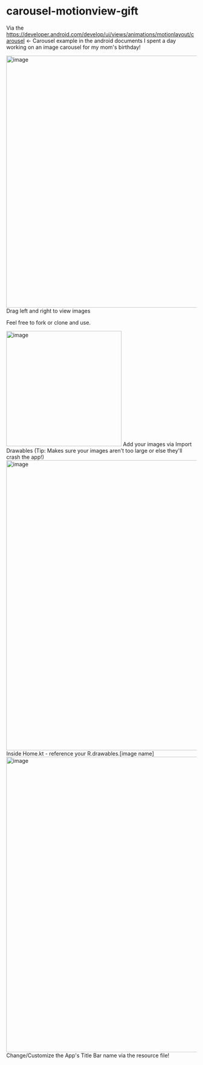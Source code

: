 # carousel-motionview-gift
Via the https://developer.android.com/develop/ui/views/animations/motionlayout/carousel &lt;- Carousel example in the android documents I spent a day working on an image carousel for my mom's birthday!

<img width="667" alt="image" src="https://user-images.githubusercontent.com/18477656/216692375-8ee007cb-3226-404d-af8a-fe80526fd53f.png">
Drag left and right to view images

Feel free to fork or clone and use.

<img width="305" alt="image" src="https://user-images.githubusercontent.com/18477656/216691073-370bb055-afc9-4199-ad8d-c05f669b9d54.png">
Add your images via Import Drawables (Tip: Makes sure your images aren't too large or else they'll crash the app!)

<img width="768" alt="image" src="https://user-images.githubusercontent.com/18477656/216691348-20fede20-f432-45b1-9187-e1ec0b02d27d.png">
Inside Home.kt - reference your R.drawables.[image name]

<img width="782" alt="image" src="https://user-images.githubusercontent.com/18477656/216691552-65509b0d-ba24-4d87-9547-b2036ae0b746.png">
Change/Customize the App's Title Bar name via the resource file!
